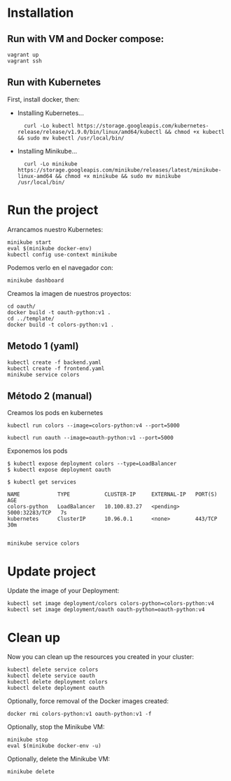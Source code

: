 # Installation

## Run with VM and Docker compose:

    vagrant up
    vagrant ssh

## Run with Kubernetes

First, install docker, then:

* Installing Kubernetes...

        curl -Lo kubectl https://storage.googleapis.com/kubernetes-release/release/v1.9.0/bin/linux/amd64/kubectl && chmod +x kubectl && sudo mv kubectl /usr/local/bin/

* Installing Minikube...

        curl -Lo minikube https://storage.googleapis.com/minikube/releases/latest/minikube-linux-amd64 && chmod +x minikube && sudo mv minikube /usr/local/bin/


# Run the project

Arrancamos nuestro Kubernetes:

    minikube start
    eval $(minikube docker-env)
    kubectl config use-context minikube

Podemos verlo en el navegador con:

    minikube dashboard

Creamos la imagen de nuestros proyectos:

    cd oauth/
    docker build -t oauth-python:v1 .
    cd ../template/
    docker build -t colors-python:v1 .

## Metodo 1 (yaml)

    kubectl create -f backend.yaml
    kubectl create -f frontend.yaml
    minikube service colors

## Método 2 (manual)

Creamos los pods en kubernetes

    kubectl run colors --image=colors-python:v4 --port=5000
    
    kubectl run oauth --image=oauth-python:v1 --port=5000

Exponemos los pods

    $ kubectl expose deployment colors --type=LoadBalancer
    $ kubectl expose deployment oauth

    $ kubectl get services
    
    NAME            TYPE           CLUSTER-IP     EXTERNAL-IP   PORT(S)          AGE
    colors-python   LoadBalancer   10.100.83.27   <pending>     5000:32283/TCP   7s
    kubernetes      ClusterIP      10.96.0.1      <none>        443/TCP          30m


    minikube service colors


# Update project

Update the image of your Deployment:

    kubectl set image deployment/colors colors-python=colors-python:v4
    kubectl set image deployment/oauth oauth-python=oauth-python:v4
    
    
# Clean up
Now you can clean up the resources you created in your cluster:

    kubectl delete service colors
    kubectl delete service oauth
    kubectl delete deployment colors
    kubectl delete deployment oauth
  
Optionally, force removal of the Docker images created:

    docker rmi colors-python:v1 oauth-python:v1 -f
    
Optionally, stop the Minikube VM:

    minikube stop
    eval $(minikube docker-env -u)
    
Optionally, delete the Minikube VM:

    minikube delete